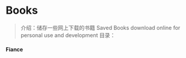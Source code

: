 # Books
> 介绍：储存一些网上下载的书籍 Saved Books download online for personal use and development
  目录：
#### Fiance
